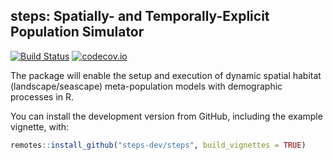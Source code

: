 **steps**: Spatially- and Temporally-Explicit Population Simulator
------------------------------------------------------------------

[![Build
Status](https://travis-ci.org/steps-dev/steps.svg?branch=master)](https://travis-ci.org/steps-dev/steps?branch=master)
[![codecov.io](https://codecov.io/github/steps-dev/steps/coverage.svg?branch=master)](https://codecov.io/github/steps-dev/steps?branch=master)

The package will enable the setup and execution of dynamic spatial
habitat (landscape/seascape) meta-population models with demographic
processes in R.

You can install the development version from GitHub, including the
example vignette, with:

``` r
remotes::install_github("steps-dev/steps", build_vignettes = TRUE)
```
